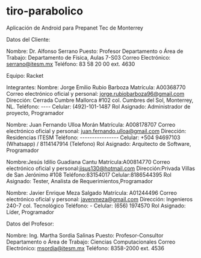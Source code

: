 # tiro-parabolico
Aplicación de Android para Prepanet Tec de Monterrey

Datos del Cliente:

Nombre: Dr. Alfonso Serrano
Puesto: Profesor
Departamento o Área de Trabajo: Departamento de Física, Aulas 7-S03
Correo Electrónico: serrano@itesm.mx
Teléfono: 83 58 20 00 ext. 4630

Equipo: Racket

Integrantes:
Nombre: Jorge Emilio Rubio Barboza
Matrícula: A00368770
Correo electrónico oficial y personal: jorge.rubiobarboza96@gmail.com
Dirección: Cerrada Cumbre Mallorca #102 col. Cumbres del Sol, Monterrey, NL.
Teléfono: ----
Celular: (492)-101-1487
Rol Asignado: Administrador de proyecto, Programador


Nombre: Juan Fernando Ulloa Morán
Matrícula: A008178707
Correo electrónico oficial y personal: juan.fernando.ulloa@gmail.com
Dirección: Residencias ITESM
Teléfono: ----------------
Celular: +504 94697103 (Whatsapp) / 8114147914 (Telefono)
Rol Asignado: Arquitecto de Software, Programador


Nombre:Jesús Idilio Guadiana Cantu
Matrícula:A00814770
Correo electrónico oficial y personal:jisus130@hotmail.com
Dirección:Privada Villas de San Jerónimo #108
Teléfono:83154017
Celular:8186544395
Rol Asignado: Tester, Analista de Requerimientos,Programador


Nombre: Javier Enrique Meza Salgado
Matrícula: A01244496
Correo electrónico oficial y personal: javenmeza@gmail.com
Dirección: Ingenieros 240-7 col. Tecnológico
Teléfono: -
Celular: (656) 1974570
Rol Asignado: Líder, Programador

Datos del Profesor:

Nombre: Ing. Martha Sordia Salinas
Puesto: Profesor-Consultor
Departamento o Área de Trabajo: Ciencias Computacionales
Correo Electrónico: msordia@itesm.mx
Teléfono: 8358-2000 ext. 4536
